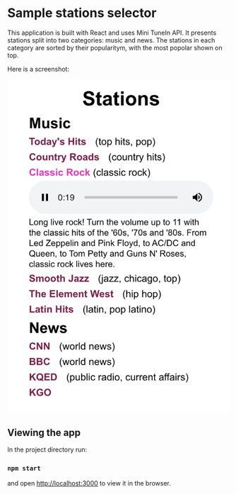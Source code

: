 # Sample stations selector
This application is built with React and uses Mini TuneIn API.
It presents stations split into two categories: music and news. The stations in each category are sorted by their popularitym, with the most popolar shown on top.

Here is a screenshot:
<p align="center">
  <img src="screenshot.png" width="700"/>
</p>

## Viewing the app
In the project directory run:
### `npm start`
and open [http://localhost:3000](http://localhost:3000) to view it in the browser.

